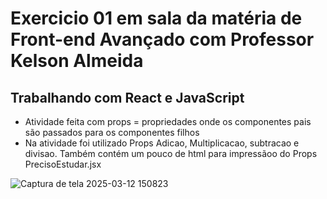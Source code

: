 # Exercicio 01 em sala da matéria de Front-end Avançado com Professor Kelson Almeida

## Trabalhando com React e JavaScript

* Atividade feita com props = propriedades onde os componentes pais são passados para os componentes filhos
* Na atividade foi utilizado Props Adicao, Multiplicacao, subtracao e divisao. Também contém um pouco de html para impressãoo do Props PrecisoEstudar.jsx



![Captura de tela 2025-03-12 150823](https://github.com/user-attachments/assets/429e4bac-30df-4aac-9b86-e98cad37a80a)
